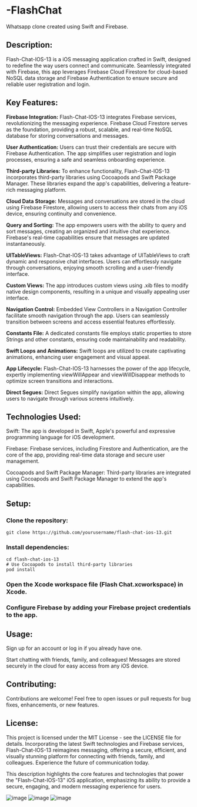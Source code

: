 # -FlashChat

Whatsapp clone created using Swift and Firebase. 

## Description:

Flash-Chat-IOS-13 is a iOS messaging application crafted in Swift, designed to redefine the way users connect and communicate. Seamlessly integrated with Firebase, this app leverages Firebase Cloud Firestore for cloud-based NoSQL data storage and Firebase Authentication to ensure secure and reliable user registration and login.

## Key Features:

**Firebase Integration:** Flash-Chat-IOS-13 integrates Firebase services, revolutionizing the messaging experience. Firebase Cloud Firestore serves as the foundation, providing a robust, scalable, and real-time NoSQL database for storing conversations and messages.

**User Authentication:** Users can trust their credentials are secure with Firebase Authentication. The app simplifies user registration and login processes, ensuring a safe and seamless onboarding experience.

**Third-party Libraries:** To enhance functionality, Flash-Chat-IOS-13 incorporates third-party libraries using Cocoapods and Swift Package Manager. These libraries expand the app's capabilities, delivering a feature-rich messaging platform.

**Cloud Data Storage:** Messages and conversations are stored in the cloud using Firebase Firestore, allowing users to access their chats from any iOS device, ensuring continuity and convenience.

**Query and Sorting:** The app empowers users with the ability to query and sort messages, creating an organized and intuitive chat experience. Firebase's real-time capabilities ensure that messages are updated instantaneously.

**UITableViews:** Flash-Chat-IOS-13 takes advantage of UITableViews to craft dynamic and responsive chat interfaces. Users can effortlessly navigate through conversations, enjoying smooth scrolling and a user-friendly interface.

**Custom Views:** The app introduces custom views using .xib files to modify native design components, resulting in a unique and visually appealing user interface.

**Navigation Control:** Embedded View Controllers in a Navigation Controller facilitate smooth navigation through the app. Users can seamlessly transition between screens and access essential features effortlessly.

**Constants File:** A dedicated constants file employs static properties to store Strings and other constants, ensuring code maintainability and readability.

**Swift Loops and Animations:** Swift loops are utilized to create captivating animations, enhancing user engagement and visual appeal.

**App Lifecycle:** Flash-Chat-IOS-13 harnesses the power of the app lifecycle, expertly implementing viewWillAppear and viewWillDisappear methods to optimize screen transitions and interactions.

**Direct Segues:** Direct Segues simplify navigation within the app, allowing users to navigate through various screens intuitively.

## Technologies Used:

Swift: The app is developed in Swift, Apple's powerful and expressive programming language for iOS development.

Firebase: Firebase services, including Firestore and Authentication, are the core of the app, providing real-time data storage and secure user management.

Cocoapods and Swift Package Manager: Third-party libraries are integrated using Cocoapods and Swift Package Manager to extend the app's capabilities.

## Setup:

### Clone the repository:

```
git clone https://github.com/yourusername/flash-chat-ios-13.git
```
### Install dependencies:

```
cd flash-chat-ios-13
# Use Cocoapods to install third-party libraries
pod install
```
### Open the Xcode workspace file (Flash Chat.xcworkspace) in Xcode.

### Configure Firebase by adding your Firebase project credentials to the app.

## Usage:

Sign up for an account or log in if you already have one.

Start chatting with friends, family, and colleagues! Messages are stored securely in the cloud for easy access from any iOS device.

## Contributing:

Contributions are welcome! Feel free to open issues or pull requests for bug fixes, enhancements, or new features.

## License:

This project is licensed under the MIT License - see the LICENSE file for details.
Incorporating the latest Swift technologies and Firebase services, Flash-Chat-IOS-13 reimagines messaging, offering a secure, efficient, and visually stunning platform for connecting with friends, family, and colleagues. Experience the future of communication today.

This description highlights the core features and technologies that power the "Flash-Chat-IOS-13" iOS application, emphasizing its ability to provide a secure, engaging, and modern messaging experience for users.


![image](https://github.com/ThomasOli/-Chat-Me-IOS-13/assets/51518411/1827e323-e2e9-45b6-997e-1114e0e9ff02)
![image](https://github.com/ThomasOli/-Chat-Me-IOS-13/assets/51518411/ba7bf13c-937c-4aaf-87da-a3f544d055bd)
![image](https://github.com/ThomasOli/-Chat-Me-IOS-13/assets/51518411/f786c54e-939f-4114-b461-500c15bab7ae)
